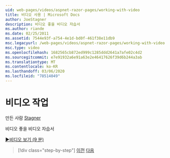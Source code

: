```yaml
---
uid: web-pages/videos/aspnet-razor-pages/working-with-video
title: 비디오 사용 | Microsoft Docs
author: JoeStagner
description: 비디오 좋을 비디오 자습서
ms.author: riande
ms.date: 02/25/2011
ms.assetid: 7544e93f-a754-4e1d-bd0f-461f38e11db9
msc.legacyurl: /web-pages/videos/aspnet-razor-pages/working-with-video
msc.type: video
ms.openlocfilehash: 1682565cb872ed999c1285ddd2641a7afe02c4d2
ms.sourcegitcommit: e7e91932a6e91a63e2e46417626f39d6b244a3ab
ms.translationtype: MT
ms.contentlocale: ko-KR
ms.lasthandoff: 03/06/2020
ms.locfileid: "78514049"
---
```

# <a name="working-with-video"></a>비디오 작업

만든 사람 [Stagner](https://github.com/JoeStagner)

비디오 좋을 비디오 자습서

[&#9654;비디오 보기 (9 분)](https://channel9.msdn.com/Blogs/ASP-NET-Site-Videos/working-with-video)

> [!div class="step-by-step"]
> [이전](working-with-images.md)
> [다음](adding-email-to-your-web-site.md)
